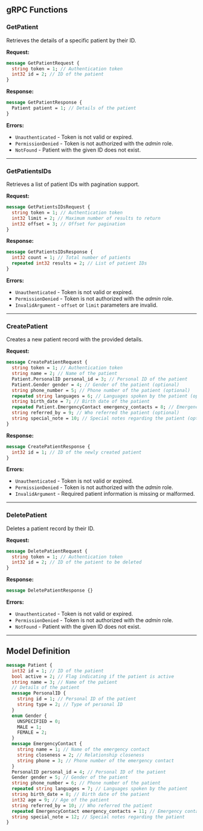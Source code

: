 ## gRPC Functions

### GetPatient

Retrieves the details of a specific patient by their ID.

**Request:**

```protobuf
message GetPatientRequest {
  string token = 1; // Authentication token
  int32 id = 2; // ID of the patient
}
```

**Response:**

```protobuf
message GetPatientResponse {
  Patient patient = 1; // Details of the patient
}
```

**Errors:**

- `Unauthenticated` - Token is not valid or expired.
- `PermissionDenied` - Token is not authorized with the *admin* role.
- `NotFound` - Patient with the given ID does not exist.

---

### GetPatientsIDs

Retrieves a list of patient IDs with pagination support.

**Request:**

```protobuf
message GetPatientsIDsRequest {
  string token = 1; // Authentication token
  int32 limit = 2; // Maximum number of results to return
  int32 offset = 3; // Offset for pagination
}
```

**Response:**

```protobuf
message GetPatientsIDsResponse {
  int32 count = 1; // Total number of patients
  repeated int32 results = 2; // List of patient IDs
}
```

**Errors:**

- `Unauthenticated` - Token is not valid or expired.
- `PermissionDenied` - Token is not authorized with the *admin* role.
- `InvalidArgument` - `offset` or `limit` parameters are invalid.

---

### CreatePatient

Creates a new patient record with the provided details.

**Request:**

```protobuf
message CreatePatientRequest {
  string token = 1; // Authentication token
  string name = 2; // Name of the patient
  Patient.PersonalID personal_id = 3; // Personal ID of the patient
  Patient.Gender gender = 4; // Gender of the patient (optional)
  string phone_number = 5; // Phone number of the patient (optional)
  repeated string languages = 6; // Languages spoken by the patient (optional)
  string birth_date = 7; // Birth date of the patient
  repeated Patient.EmergencyContact emergency_contacts = 8; // Emergency contacts of the patient (optional)
  string referred_by = 9; // Who referred the patient (optional)
  string special_note = 10; // Special notes regarding the patient (optional)
}
```

**Response:**

```protobuf
message CreatePatientResponse {
  int32 id = 1; // ID of the newly created patient
}
```

**Errors:**

- `Unauthenticated` - Token is not valid or expired.
- `PermissionDenied` - Token is not authorized with the *admin* role.
- `InvalidArgument` - Required patient information is missing or malformed.

---

### DeletePatient

Deletes a patient record by their ID.

**Request:**

```protobuf
message DeletePatientRequest {
  string token = 1; // Authentication token
  int32 id = 2; // ID of the patient to be deleted
}
```

**Response:**

```protobuf
message DeletePatientResponse {}
```

**Errors:**

- `Unauthenticated` - Token is not valid or expired.
- `PermissionDenied` - Token is not authorized with the *admin* role.
- `NotFound` - Patient with the given ID does not exist.

---

## Model Definition

```protobuf
message Patient {
  int32 id = 1; // ID of the patient
  bool active = 2; // Flag indicating if the patient is active
  string name = 3; // Name of the patient
  // Details of the patient
  message PersonalID {
    string id = 1; // Personal ID of the patient
    string type = 2; // Type of personal ID
  }
  enum Gender {
    UNSPECIFIED = 0;
    MALE = 1;
    FEMALE = 2;
  }
  message EmergencyContact {
    string name = 1; // Name of the emergency contact
    string closeness = 2; // Relationship closeness
    string phone = 3; // Phone number of the emergency contact
  }
  PersonalID personal_id = 4; // Personal ID of the patient
  Gender gender = 5; // Gender of the patient
  string phone_number = 6; // Phone number of the patient
  repeated string languages = 7; // Languages spoken by the patient
  string birth_date = 8; // Birth date of the patient
  int32 age = 9; // Age of the patient
  string referred_by = 10; // Who referred the patient
  repeated EmergencyContact emergency_contacts = 11; // Emergency contacts of the patient
  string special_note = 12; // Special notes regarding the patient
}
```